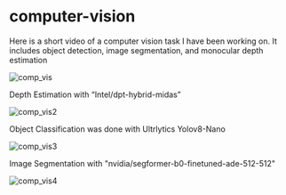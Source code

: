 # computer-vision

Here is a short video of a computer vision task I have been working on. It includes object detection, image segmentation, and monocular depth estimation

![comp_vis](https://github.com/bwilkie/computer-vision/assets/40703571/b765c296-304b-458d-b943-3b7b28bb755c)

Depth Estimation with “Intel/dpt-hybrid-midas”

![comp_vis2](https://github.com/bwilkie/computer-vision/assets/40703571/22b83042-403d-44f5-9d3e-02e7e2e81a85)

Object Classification was done with Ultrlytics Yolov8-Nano

![comp_vis3](https://github.com/bwilkie/computer-vision/assets/40703571/eea4279e-5ae1-416c-b5b5-390fd2c03cf1)

Image Segmentation with "nvidia/segformer-b0-finetuned-ade-512-512"

![comp_vis4](https://github.com/bwilkie/computer-vision/assets/40703571/ba94bcce-2d86-4ee8-965f-26552895294b)
